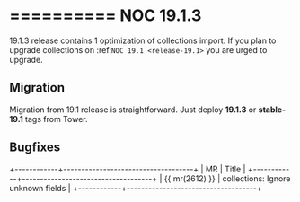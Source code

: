 

==========
NOC 19.1.3
==========

19.1.3 release contains 1 optimization of collections import.
If you plan to upgrade collections on :ref:`NOC 19.1 <release-19.1>`
you are urged to upgrade.

Migration
---------

Migration from 19.1 release is straightforward. Just deploy **19.1.3** or **stable-19.1** tags from Tower.

Bugfixes
--------
+------------+------------------------------------+
| MR         | Title                              |
+------------+------------------------------------+
| {{ mr(2612) }} | collections: Ignore unknown fields |
+------------+------------------------------------+

